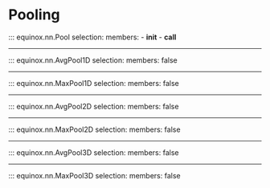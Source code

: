 # Pooling

::: equinox.nn.Pool
    selection:
        members:
            - __init__
            - __call__

---

::: equinox.nn.AvgPool1D
    selection:
        members: false

---

::: equinox.nn.MaxPool1D
    selection:
        members: false

---

::: equinox.nn.AvgPool2D
    selection:
        members: false

---

::: equinox.nn.MaxPool2D
    selection:
        members: false

---

::: equinox.nn.AvgPool3D
    selection:
        members: false

---

::: equinox.nn.MaxPool3D
    selection:
        members: false
